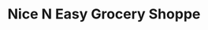---
title: "Nice N Easy Grocery Shoppe"
url: /tully/nice-n-easy-grocery-shoppe/
shop: convenience
---